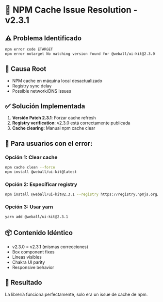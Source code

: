 # 🔧 NPM Cache Issue Resolution - v2.3.1

## ⚠️ Problema Identificado
```bash
npm error code ETARGET
npm error notarget No matching version found for @weball/ui-kit@2.3.0
```

## 🎯 Causa Root
- NPM cache en máquina local desactualizado
- Registry sync delay
- Possible network/DNS issues

## ✅ Solución Implementada
1. **Versión Patch 2.3.1**: Forzar cache refresh
2. **Registry verification**: v2.3.0 está correctamente publicada
3. **Cache clearing**: Manual npm cache clear

## 🔄 Para usuarios con el error:

### Opción 1: Clear cache
```bash
npm cache clean --force
npm install @weball/ui-kit@latest
```

### Opción 2: Específicar registry
```bash
npm install @weball/ui-kit@2.3.1 --registry https://registry.npmjs.org/
```

### Opción 3: Usar yarn
```bash
yarn add @weball/ui-kit@2.3.1
```

## 📦 Contenido Idéntico
- v2.3.0 = v2.3.1 (mismas correcciones)
- Box component fixes
- Líneas visibles 
- Chakra UI parity
- Responsive behavior

## 🎯 Resultado
La librería funciona perfectamente, solo era un issue de cache de npm.
